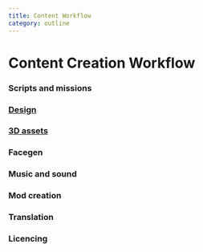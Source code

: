 ```yaml
---
title: Content Workflow
category: outline
---
```


# Content Creation Workflow
### Scripts and missions
### [Design](./design/index.md)
### [3D assets](./3d_assets/index.md)
### Facegen
### Music and sound

### Mod creation

### Translation
### Licencing
